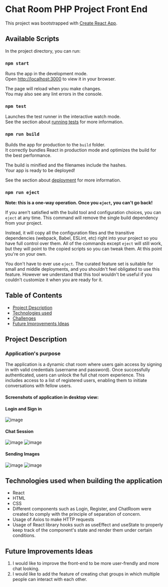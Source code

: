 # Chat Room PHP Project Front End

This project was bootstrapped with [Create React App](https://github.com/facebook/create-react-app).

## Available Scripts

In the project directory, you can run:

### `npm start`

Runs the app in the development mode.\
Open [http://localhost:3000](http://localhost:3000) to view it in your browser.

The page will reload when you make changes.\
You may also see any lint errors in the console.

### `npm test`

Launches the test runner in the interactive watch mode.\
See the section about [running tests](https://facebook.github.io/create-react-app/docs/running-tests) for more information.

### `npm run build`

Builds the app for production to the `build` folder.\
It correctly bundles React in production mode and optimizes the build for the best performance.

The build is minified and the filenames include the hashes.\
Your app is ready to be deployed!

See the section about [deployment](https://facebook.github.io/create-react-app/docs/deployment) for more information.

### `npm run eject`

**Note: this is a one-way operation. Once you `eject`, you can't go back!**

If you aren't satisfied with the build tool and configuration choices, you can `eject` at any time. This command will remove the single build dependency from your project.

Instead, it will copy all the configuration files and the transitive dependencies (webpack, Babel, ESLint, etc) right into your project so you have full control over them. All of the commands except `eject` will still work, but they will point to the copied scripts so you can tweak them. At this point you're on your own.

You don't have to ever use `eject`. The curated feature set is suitable for small and middle deployments, and you shouldn't feel obligated to use this feature. However we understand that this tool wouldn't be useful if you couldn't customize it when you are ready for it.

## Table of Contents
- [Project Description](#project-description)
- [Technologies used](#technologies)
- [Challenges](#challenges)
- [Future Improvements Ideas](#improvements)

<a name="project-description"></a>
## Project Description 

### Application's purpose
The application is a dynamic chat room where users gain access by signing in with valid credentials (username and password). Once successfully authenticated, users can unlock the full chat room experience. This includes access to a list of registered users, enabling them to initiate conversations with fellow users.

#### Screenshots of application in desktop view:

#### Login and Sign in
![image](https://github.com/DylanBrass/project_php_frontend/assets/46633364/0ba80f0a-c4d8-459e-b0a8-f0e759b64b49)
#### Chat Session
![image](https://github.com/DylanBrass/project_php_frontend/assets/46633364/3d50c0cc-8128-4d64-b0c0-d618ce8c2ff5)
![image](https://github.com/DylanBrass/project_php_frontend/assets/46633364/cde627a8-987b-4dbe-b45d-7f5a046a237b)
#### Sending Images
![image](https://github.com/DylanBrass/project_php_frontend/assets/46633364/60cc2350-101b-4d7b-8bbe-900321dd0452)
![image](https://github.com/DylanBrass/project_php_frontend/assets/46633364/ca007988-eaac-47d3-bb4f-0fe3de00bfef)

<a name="technologies"></a>
## Technologies used when building the application
- React
- HTML
- CSS
- Different components such as Login, Register, and ChatRoom were created to comply with the principle of separation of concern.
- Usage of Axios to make HTTP requests
- Usage of React library hooks such as useEffect and useState to properly keep track of the component's state and render them under certain conditions.

<a name="improvements"></a>
## Future Improvements Ideas
1. I would like to improve the front-end to be more user-frendly and more chat looking.
2. I would like to add the feature of creating chat groups in which multiple people can interact with each other.
